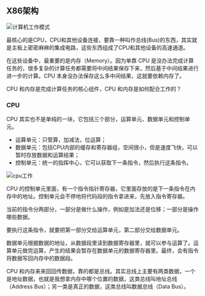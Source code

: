 ## X86架构

![计算机工作模式](https://static001.geekbang.org/resource/image/fa/9b/fa6c2b6166d02ac37637d7da4e4b579b.jpeg)

最核心的是CPU，CPU和其他设备连接，要靠一种叫作总线(Bus)的东西，其实就是主板上密密麻麻的集成电路，这些东西组成了CPU和其他设备的高速通道。

在这些设备中，最重要的是内存（Memory）。因为单靠 CPU 是没办法完成计算任务的，很多复杂的计算任务都需要将中间结果保存下来，然后基于中间结果进行进一步的计算。CPU 本身没办法保存这么多中间结果，这就要依赖内存了。

CPU 和内存是完成计算任务的核心组件，CPU 和内存是如何配合工作的？

### CPU

CPU 其实也不是单纯的一块，它包括三个部分，运算单元、数据单元和控制单元。

- 运算单元：只管算，加减法，位运算；
- 数据单元：包括CPU内部的缓存和寄存器组，空间很小，但是速度飞快，可以暂时存放数据和运算结果；
- 控制单元：统一的指挥中心，它可以获取下一条指令，然后执行这条指令。

![cpu工作](https://static001.geekbang.org/resource/image/3a/23/3afda18fc38e7e53604e9ebf9cb42023.jpeg)

CPU 的控制单元里面，有一个指令指针寄存器，它里面存放的是下一条指令在内存中的地址。控制单元会不停地将代码段的指令拿进来，先放入指令寄存器。

当前的指令分两部分，一部分是做什么操作，例如是加法还是位移；一部分是操作哪些数据。

要执行这条指令，就要把第一部分交给运算单元，第二部分交给数据单元。

数据单元根据数据的地址，从数据段里读到数据寄存器里，就可以参与运算了。运算单元做完运算，产生的结果会暂存在数据单元的数据寄存器里。最终，会有指令将数据写回内存中的数据段。

CPU 和内存来来回回传数据，靠的都是总线。其实总线上主要有两类数据，一个是地址数据，也就是我想拿内存中哪个位置的数据，这类总线叫地址总线（Address Bus）；另一类是真正的数据，这类总线叫数据总线（Data Bus）。